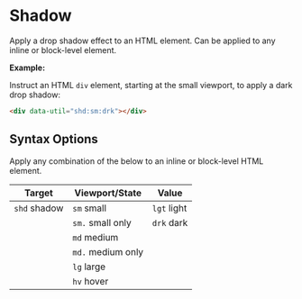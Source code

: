 # Shadow

Apply a drop shadow effect to an HTML element. Can be applied to any inline or block-level element.

**Example:**

Instruct an HTML `div` element, starting at the small viewport, to apply a dark drop shadow:

```html
<div data-util="shd:sm:drk"></div>
```

## Syntax Options

Apply any combination of the below to an inline or block-level HTML element.

| Target       | Viewport/State    | Value        |
|--------------|-------------------|--------------|
| `shd` shadow | `sm` small        | `lgt` light  |
|              | `sm.` small only  | `drk` dark   |
|              | `md` medium       |              |
|              | `md.` medium only |
|              | `lg` large        |              |
|              | `hv` hover        |              |
